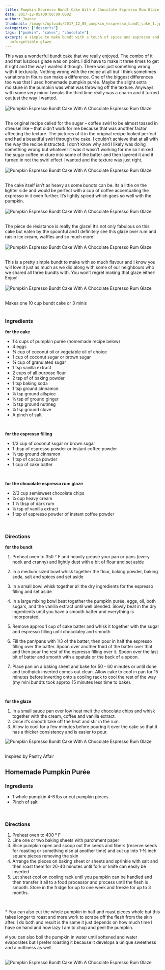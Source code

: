 ```yaml
---
title: Pumpkin Espresso Bundt Cake With A Chocolate Espresso Rum Glaze
date: 2017-12-05T00:00:00.000Z
author: Joanne
thumbnail: /images/uploads/2017_12_05_pumpkin_esspresso_bundt_cake_1.jpg
categories: ["desserts"]
tags: ["pumkin", "cakes", "chocolate"]
excerpt: A simple to make bundt with a touch of spice and espresso and an
  unforgettable glaze
---
```


This was a wonderful bundt cake that we really enjoyed. The combo of it and that luscious glaze was on point.  I did have to make it three times to get it right and the way I wanted it though.  There was just something wrong with it texturally.  Nothing wrong with the recipe at all but I think sometimes variations in flours can make a difference. One of the biggest differences too was that I used homemade pumpkin purée. Maybe the slight extra moisture in the pumpkin was what was throwing off the texture.  Anyways with some very minor tweaks the third time really was a charm and it turned out just the way I wanted.
<br>
<br>
![Pumpkin Espresso Bundt Cake With A Chocolate Espresso Rum Glaze](/images/uploads/2017_12_05_pumpkin_esspresso_bundt_cake_2.jpg)
<br>
<br>

The original recipe called for the sugar – coffee swirl to be almost tossed in streusel like – that didn’t work for me because that was another factor affecting the texture.  The pictures of it in the original recipe looked perfect and had a beautiful swirl through the cake.  I couldn’t achieve that at all with the way the recipe instructed. I don’t know why and I likely was doing something wrong but whatever it was it wasn’t working for me so I mixed the sugar coffee mixture into some of the batter and then layered it and it turned in not the swirl effect I wanted and the texture was just right.
<br>
<br>
![Pumpkin Espresso Bundt Cake With A Chocolate Espresso Rum Glaze](/images/uploads/2017_12_05_pumpkin_esspresso_bundt_cake_3.jpg)
<br>
<br>

The cake itself isn’t as heavy as some bundts can be. Its a little on the lighter side and would be perfect with a cup of coffee accentuating the expresso in it even further. It’s lightly spiced which goes so well with the pumpkin.
<br>
<br>
![Pumpkin Espresso Bundt Cake With A Chocolate Espresso Rum Glaze](/images/uploads/2017_12_05_pumpkin_esspresso_bundt_cake_4.jpg)
<br>
<br>

The pièce de résistance is really the glaze! It’s not only fabulous on this cake but eaten by the  spoonful and I definitely see this glaze over rum and raisin ice cream, waffles and so much more!
<br>
<br>
![Pumpkin Espresso Bundt Cake With A Chocolate Espresso Rum Glaze](/images/uploads/2017_12_05_pumpkin_esspresso_bundt_cake_5.jpg)
<br>
<br>

This is a pretty simple bundt to make with so much flavour and I know you will love it just as much as we did along with some of our neighbours who we shared all three bundts with. You won’t regret making that glaze either! Enjoy!
<br>
<br>
![Pumpkin Espresso Bundt Cake With A Chocolate Espresso Rum Glaze](/images/uploads/2017_12_05_pumpkin_esspresso_bundt_cake_6.jpg)
<br>
<br>

Makes one 10 cup bundt cake or 3 minis  
<br>

### Ingredients
**for the cake**

* 1&frac14; cups of pumpkin purée (homemade recipe below)
* 4 eggs
* &frac34; cup of coconut oil or vegetable oil of choice
* 1 cup of coconut sugar or brown sugar
* &frac34; cup of granulated sugar
* 1 tsp vanilla extract
* 2 cups of all purpose flour
* 2 tsp of of baking powder
* 1 tsp baking soda  
* 1 tsp ground cinnamon
* &frac14; tsp ground allspice
* &frac14; tsp of ground ginger
* &frac14; tsp ground nutmeg
* &frac14; tsp ground clove
* A pinch of salt
<br>

**for the espresso filling**

* 1/3 cup of coconut sugar or brown sugar
* 1 tbsp of espresso powder or instant coffee powder
* &frac12; tsp ground cinnamon
* 1 tsp of cocoa powder
* 1 cup of cake batter
<br>

**for the chocolate espresso rum glaze**

* 2/3 cup semisweet chocolate chips
* &frac14; cup heavy cream
* 1 &frac12; tbsp of dark rum
* &frac14; tsp of vanilla extract
* 1 tsp of espresso powder of instant coffee powder
<br>

### Directions
**for the bundt**

1. Preheat oven to 350 &deg; F and heavily grease your pan or pans (every nook and cranny) and lightly dust with a bit of flour and set aside

1. In a medium sized bowl whisk together the flour, baking powder, baking soda, salt and spices and set aside

1. In a small bowl whisk together all the dry ingredients for the espresso filling and set aside

1. In a large mixing bowl beat together the pumpkin purée, eggs, oil, both sugars, and the vanilla extract until well blended. Slowly beat in the dry ingredients until you have a smooth batter and everything is incorporated.

1. Remove approx 1 cup of cake batter and whisk it together with the sugar and espresso filling until chocolatey and smooth

1. Fill the pan/pans with 1/3 of the batter, then pour in half the espresso filling over the batter.  Spoon over another third of the batter over that and then pour the rest of the espresso filling over it. Spoon over the last bit of batter and smooth with a spatula or the back of a spoon.

1. Place pan on a baking sheet  and bake for 50 - 60 minutes or until done and toothpick inserted comes out clean. Allow cake to cool in pan for 15 minutes before inverting onto a cooling rack to cool the rest of the way
(my mini bundts took approx 15 minutes less time to bake).
<br>

**for the glaze**

1. In a small sauce pan over low heat melt the chocolate chips and whisk  together with the cream, coffee and vanilla extract.
1. Once it’s smooth take off the heat and stir in the rum.
1. Allow to cool for a few minutes before pouring it over the cake so that it has a thicker consistency and is easier to pour.  


![Pumpkin Espresso Bundt Cake With A Chocolate Espresso Rum Glaze](/images/uploads/2017_12_05_pumpkin_esspresso_bundt_cake_7.jpg)
<br>
<br>

Inspired by Pastry Affair
<br>

## Homemade Pumpkin Purée

### Ingredients
*	1 whole pumpkin 4-6 lbs or cut pumpkin pieces
*	Pinch of salt
<br>

### Directions

1. Preheat oven to 400 ° F
1. Line one or two baking sheets with parchment paper
1. Slice pumpkin open and scoop out the seeds and fibers (reserve seeds for roasting or something else at another time) and cut up into 1-½ inch square pieces removing the skin
1. Arrange the pieces on baking sheet or sheets and sprinkle with salt and then roast them for 20-40 minutes until fork or knife can easily be inserted
1. Let sheet cool on cooling rack until you pumpkin can be handled and then transfer it all to a food processor and process until the flesh is smooth. Store in the fridge for up to one week and freeze for up to 3 months.
<br>

\* You can also cut the whole pumpkin in half and roast pieces whole but this takes longer to roast and more work to scrape off the flesh from the skin after. I do both and result is the same it just depends on how much time I have on hand and how lazy I am to chop and peel the pumpkin.

\# you can also boil the pumpkin in water until softened and water evaporates but I prefer roasting it because it develops a unique sweetness and a nuttiness as well.
<br>
<br>

![Pumpkin Espresso Bundt Cake With A Chocolate Espresso Rum Glaze](/images/uploads/2017_12_05_pumpkin_esspresso_bundt_cake_8.jpg)
